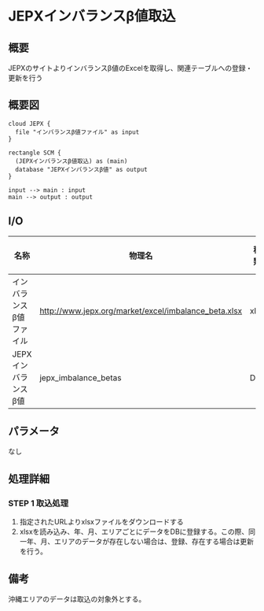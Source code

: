 JEPXインバランスβ値取込
=======================

概要
----

JEPXのサイトよりインバランスβ値のExcelを取得し、関連テーブルへの登録・更新を行う

## 概要図

````puml
cloud JEPX {
  file "インバランスβ値ファイル" as input
}

rectangle SCM {
  (JEPXインバランスβ値取込) as (main)
  database "JEPXインバランスβ値" as output
}

input --> main : input
main --> output : output

````

## I/O

| 名称                    | 物理名               | 種類 | I/O種別 | 備考 |
|-------------------------|----------------------|------|---------|------|
| インバランスβ値ファイル | http://www.jepx.org/market/excel/imbalance_beta.xlsx | xlsx | I       |      |
| JEPXインバランスβ値     | jepx_imbalance_betas | DB   | O       |      |

## パラメータ

なし

処理詳細
--------

### STEP 1 取込処理

1. 指定されたURLよりxlsxファイルをダウンロードする
2. xlsxを読み込み、年、月、エリアごとにデータをDBに登録する。この際、同一年、月、エリアのデータが存在しない場合は、登録、存在する場合は更新を行う。

備考
----

沖縄エリアのデータは取込の対象外とする。